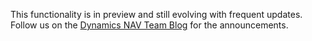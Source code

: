 This functionality is in preview and still evolving with frequent updates. Follow us on the [Dynamics NAV Team Blog](https://go.microsoft.com/fwlink/?linkid=834891) for the announcements.